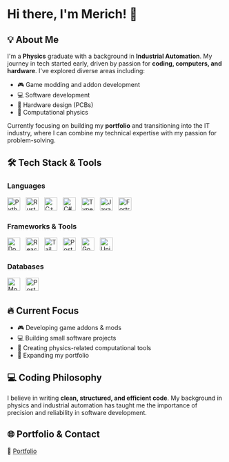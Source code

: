 # Hi there, I'm Merich! 👋

## 💡 About Me

I'm a **Physics** graduate with a background in **Industrial Automation**. My journey in tech started early, driven by passion for **coding, computers, and hardware**. I've explored diverse areas including:

- 🎮 Game modding and addon development
- 💻 Software development
- 🔧 Hardware design (PCBs)
- 🔬 Computational physics

Currently focusing on building my **portfolio** and transitioning into the IT industry, where I can combine my technical expertise with my passion for problem-solving.

## 🛠️ Tech Stack & Tools

### Languages

<div align="left">
    <img align="left" alt="Python" width="30px" style="padding-right:10px;" src="https://cdn.jsdelivr.net/gh/devicons/devicon/icons/python/python-original.svg"/>
    <img align="left" alt="Rust" width="30px" style="padding-right:10px;" src="https://cdn.jsdelivr.net/gh/devicons/devicon/icons/rust/rust-original.svg"/>
    <img align="left" alt="C++" width="30px" style="padding-right:10px;" src="https://cdn.jsdelivr.net/gh/devicons/devicon/icons/cplusplus/cplusplus-original.svg"/>
    <img align="left" alt="C#" width="30px" style="padding-right:10px;" src="https://cdn.jsdelivr.net/gh/devicons/devicon/icons/csharp/csharp-original.svg"/>
    <img align="left" alt="TypeScript" width="30px" style="padding-right:10px;" src="https://cdn.jsdelivr.net/gh/devicons/devicon/icons/typescript/typescript-original.svg"/>
    <img align="left" alt="JavaScript" width="30px" style="padding-right:10px;" src="https://cdn.jsdelivr.net/gh/devicons/devicon/icons/javascript/javascript-original.svg"/>
    <img align="left" alt="Fortran" width="30px" style="padding-right:10px;" src="https://cdn.jsdelivr.net/gh/devicons/devicon/icons/fortran/fortran-original.svg"/>
</div>

<br />
<br />

### Frameworks & Tools

<div align="left">
    <img align="left" alt="Docker" width="30px" style="padding-right:10px;" src="https://cdn.jsdelivr.net/gh/devicons/devicon/icons/docker/docker-original.svg"/>
    <img align="left" alt="React" width="30px" style="padding-right:10px;" src="https://cdn.jsdelivr.net/gh/devicons/devicon/icons/react/react-original.svg"/>
    <img align="left" alt="TailwindCSS" width="30px" style="padding-right:10px;" src="https://cdn.jsdelivr.net/gh/devicons/devicon@latest/icons/tailwindcss/tailwindcss-original.svg"/>
    <img align="left" alt="Postman" width="30px" style="padding-right:10px;" src="https://cdn.jsdelivr.net/gh/devicons/devicon/icons/postman/postman-plain.svg"/>
    <img align="left" alt="Godot" width="30px" style="padding-right:10px;" src="https://cdn.jsdelivr.net/gh/devicons/devicon/icons/godot/godot-original.svg"/>
    <img align="left" alt="Unity" width="30px" style="padding-right:10px;" src="https://cdn.jsdelivr.net/gh/devicons/devicon/icons/unity/unity-original.svg"/>
</div>

<br />
<br />

### Databases

<div align="left">
    <img align="left" alt="MongoDB" width="30px" style="padding-right:10px;" src="https://cdn.jsdelivr.net/gh/devicons/devicon/icons/mongodb/mongodb-original.svg"/>
    <img align="left" alt="PostgreSQL" width="30px" style="padding-right:10px;" src="https://cdn.jsdelivr.net/gh/devicons/devicon/icons/postgresql/postgresql-original.svg"/>
</div>

<br />
<br />

## 🔥 Current Focus

- 🎮 Developing game addons & mods
- 💻 Building small software projects
- 🔬 Creating physics-related computational tools
- 📂 Expanding my portfolio

## 💻 Coding Philosophy

I believe in writing **clean, structured, and efficient code**. My background in physics and industrial automation has taught me the importance of precision and reliability in software development.

## 🌐 Portfolio & Contact

🔗 [Portfolio](https://merich.github.io)
